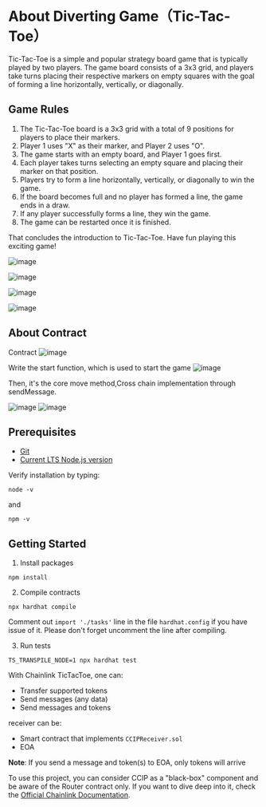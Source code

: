 # About Diverting Game（Tic-Tac-Toe）

Tic-Tac-Toe is a simple and popular strategy board game that is typically played by two players. The game board consists of a 3x3 grid, and players take turns placing their respective markers on empty squares with the goal of forming a line horizontally, vertically, or diagonally.

## Game Rules

1. The Tic-Tac-Toe board is a 3x3 grid with a total of 9 positions for players to place their markers.
2. Player 1 uses "X" as their marker, and Player 2 uses "O".
3. The game starts with an empty board, and Player 1 goes first.
4. Each player takes turns selecting an empty square and placing their marker on that position.
5. Players try to form a line horizontally, vertically, or diagonally to win the game.
6. If the board becomes full and no player has formed a line, the game ends in a draw.
7. If any player successfully forms a line, they win the game.
8. The game can be restarted once it is finished.


That concludes the introduction to Tic-Tac-Toe. Have fun playing this exciting game!

![image](img/white-about.png)

![image](img/white-home.png)

![image](img/dark-about.png)

![image](img/dark-home.png)


## About Contract

Contract
![image](img/contracts-1.png)

Write the start function, which is used to start the game
![image](img/contracts-start.png)

Then, it's the core move method,Cross chain implementation through sendMessage.

![image](img/contracts-2-1.png)
![image](img/contracts-2-2.png)

## Prerequisites

- [Git](https://git-scm.com/book/en/v2/Getting-Started-Installing-Git)
- [Current LTS Node.js version](https://nodejs.org/en/about/releases/)

Verify installation by typing:

```shell
node -v
```

and

```shell
npm -v
```

## Getting Started

1. Install packages

```
npm install
```

2. Compile contracts

```
npx hardhat compile
```
Comment out `import './tasks'` line in the file `hardhat.config` if you have issue of it. Please don't forget uncomment the line after compiling.

3. Run tests

```
TS_TRANSPILE_NODE=1 npx hardhat test
```

With Chainlink TicTacToe, one can:

- Transfer supported tokens
- Send messages (any data)
- Send messages and tokens

receiver can be:

- Smart contract that implements `CCIPReceiver.sol`
- EOA

**Note**: If you send a message and token(s) to EOA, only tokens will arrive

To use this project, you can consider CCIP as a "black-box" component and be aware of the Router contract only. If you want to dive deep into it, check the [Official Chainlink Documentation](docs.chain.link).
 
